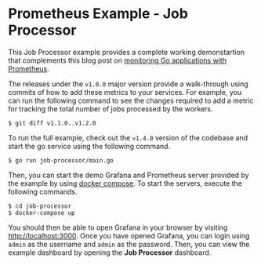 # Prometheus Example - Job Processor

This Job Processor example provides a complete working demonstartion that complements this blog post on
[monitoring Go applications with Prometheus](https://scot.coffee/2018/12/monitoring-go-applications-with-prometheus/).

The releases under the `v1.0.0` major version provide a walk-through using commits of how to add these metrics to your
services. For example, you can run the following command to see the changes required to add a metric for tracking the
total number of jobs processed by the workers.

```shell
$ git diff v1.1.0..v1.2.0
```

To run the full example, check out the `v1.4.0` version of the codebase and start the go service using the following
command.

```shell
$ go run job-processor/main.go
```

Then, you can start the demo Grafana and Prometheus server provided by the example by using
[docker compose](https://docker.com). To start the servers, execute the following commands.

```shell
$ cd job-processor
$ docker-compose up
```

You should then be able to open Grafana in your browser by visiting [http://localhost:3000](http://localhost:3000). Once
you have opened Grafana, you can login using `admin` as the username and `admin` as the password. Then, you can view the
example dashboard by opening the **Job Processor** dashboard.
